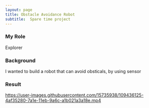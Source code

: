 ```yaml
---
layout: page
title: Obstacle Avoidance Robot
subtitle:  Spare time project
---
```

### My Role
Explorer 

### Background
I wanted to build a robot that can avoid obsticals, by using sensor
 

### Result


https://user-images.githubusercontent.com/15735938/109436125-4af35280-7a1e-11eb-9a6c-a1b021a3a18e.mp4


